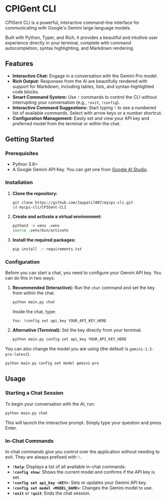 # CPIGent CLI

CPIGent CLI is a powerful, interactive command-line interface for communicating with Google's Gemini large language models.

Built with Python, Typer, and Rich, it provides a beautiful and intuitive user experience directly in your terminal, complete with command autocompletion, syntax highlighting, and Markdown rendering.

## Features

- **Interactive Chat:** Engage in a conversation with the Gemini Pro model.
- **Rich Output:** Responses from the AI are beautifully rendered with support for Markdown, including tables, lists, and syntax-highlighted code blocks.
- **Smart Command System:** Use `!` commands to control the CLI without interrupting your conversation (e.g., `!exit`, `!config`).
- **Interactive Command Suggestions:** Start typing `!` to see a numbered list of available commands. Select with arrow keys or a number shortcut.
- **Configuration Management:** Easily set and view your API key and preferred model from the terminal or within the chat.

## Getting Started

### Prerequisites

- Python 3.8+
- A Google Gemini API Key. You can get one from [Google AI Studio](https://aistudio.google.com/).

### Installation

1.  **Clone the repository:**
    ```bash
    git clone https://github.com/Jaypatil007/mycpi-cli.git
    cd mycpi-cli/CPIGent-CLI
    ```

2.  **Create and activate a virtual environment:**
    ```bash
    python3 -m venv .venv
    source .venv/bin/activate
    ```

3.  **Install the required packages:**
    ```bash
    pip install -r requirements.txt
    ```

### Configuration

Before you can start a chat, you need to configure your Gemini API key. You can do this in two ways:

1.  **Recommended (Interactive):** Run the `chat` command and set the key from within the chat.
    ```bash
    python main.py chat
    ```
    Inside the chat, type:
    ```
    You: !config set api_key YOUR_API_KEY_HERE
    ```

2.  **Alternative (Terminal):** Set the key directly from your terminal.
    ```bash
    python main.py config set api_key YOUR_API_KEY_HERE
    ```

You can also change the model you are using (the default is `gemini-1.5-pro-latest`).
```bash
python main.py config set model gemini-pro
```

## Usage

### Starting a Chat Session

To begin your conversation with the AI, run:

```bash
python main.py chat
```

This will launch the interactive prompt. Simply type your question and press Enter.

### In-Chat Commands

In-chat commands give you control over the application without needing to exit. They are always prefixed with `!`.

-   **`!help`**: Displays a list of all available in-chat commands.
-   **`!config show`**: Shows the current model and confirms if the API key is set.
-   **`!config set api_key <KEY>`**: Sets or updates your Gemini API key.
-   **`!config set model <MODEL_NAME>`**: Changes the Gemini model to use.
-   **`!exit`** or **`!quit`**: Ends the chat session.
